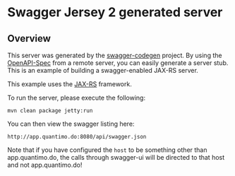 # Swagger Jersey 2 generated server

## Overview
This server was generated by the [swagger-codegen](https://github.com/swagger-api/swagger-codegen) project. By using the 
[OpenAPI-Spec](https://github.com/swagger-api/swagger-core/wiki) from a remote server, you can easily generate a server stub.  This
is an example of building a swagger-enabled JAX-RS server.

This example uses the [JAX-RS](https://jax-rs-spec.java.net/) framework.

To run the server, please execute the following:

```
mvn clean package jetty:run
```

You can then view the swagger listing here:

```
http://app.quantimo.do:8080/api/swagger.json
```

Note that if you have configured the `host` to be something other than app.quantimo.do, the calls through
swagger-ui will be directed to that host and not app.quantimo.do!
